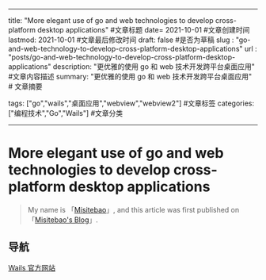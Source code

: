 - - -
title: "More elegant use of go and web technologies to develop cross-platform desktop applications" #文章标题 date= 2021-10-01 #文章创建时间 lastmod: 2021-10-01 #文章最后修改时间 draft: false #是否为草稿 slug : "go-and-web-technology-to-develop-cross-platform-desktop-applications" url : "posts/go-and-web-technology-to-develop-cross-platform-desktop-applications" description: "更优雅的使用 go 和 web 技术开发跨平台桌面应用" #文章内容描述 summary: "更优雅的使用 go 和 web 技术开发跨平台桌面应用" # 文章摘要

tags: ["go","wails","桌面应用","webview","webview2"] #文章标签 categories: ["编程技术","Go","Wails"] #文章分类
- - -

# More elegant use of go and web technologies to develop cross-platform desktop applications


<!-- ## 内容目录

<details>
  <summary>点我 打开/关闭 目录列表</summary>

- [1. ](#nav-1)
- [2. ](#nav-2)
  - [2.1 ](#nav-2-1)
  - [2.2 ](#nav-2-2)
  - [2.3 ](#nav-2-3)
- [3. ](#nav-3)
  - [3.1 ](#nav-3-1)

</details> -->

> My name is 「[Misitebao](http://misitebao.com)」, and this article was first published on 「[Misitebao's Blog](http://blog.misitebao.com)」.

<span id="nav-1"></span>

## 导航

[Wails 官方网站](https://wails.io)

